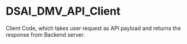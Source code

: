 # DSAI_DMV_API_Client

Client Code, which takes user request as API payload and returns the response from Backend server.
